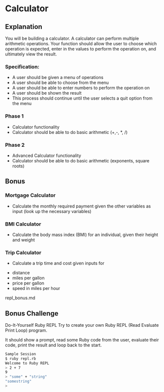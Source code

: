 # Calculator

## Explanation

You will be building a calculator. A calculator can perform multiple arithmetic operations. Your function should allow the user to choose which operation is expected, enter in the values to perform the operation on, and ultimately view the result.

### Specification:
* A user should be given a menu of operations
* A user should be able to choose from the menu
* A user should be able to enter numbers to perform the operation on
* A user should be shown the result
* This process should continue until the user selects a quit option from the menu

### Phase 1
* Calculator functionality
* Calculator should be able to do basic arithmetic (+,-, *, /)
### Phase 2
* Advanced Calculator functionality
* Calculator should be able to do basic arithmetic (exponents, square roots)

## Bonus

### Mortgage Calculator
* Calculate the monthly required payment given the other variables as input (look up the necessary variables)

### BMI Calculator
* Calculate the body mass index (BMI) for an individual, given their height and weight

### Trip Calculator
* Calculate a trip time and cost given inputs for

- distance
- miles per gallon
- price per gallon
- speed in miles per hour


repl_bonus.md

## Bonus Challenge

Do-It-Yourself Ruby REPL
Try to create your own Ruby REPL (Read Evaluate Print Loop) program.

It should show a prompt, read some Ruby code from the user, evaluate their code, print the result and loop back to the start.
```sh
Sample Session
$ ruby repl.rb
Welcome to Ruby REPL
> 2 + 7
9
> "some" + "string"
"somestring"
>
```